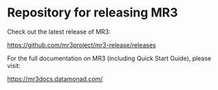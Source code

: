 Repository for releasing MR3
============================

Check out the latest release of MR3:

  https://github.com/mr3project/mr3-release/releases
  
For the full documentation on MR3 (including Quick Start Guide), please visit:

  https://mr3docs.datamonad.com/
